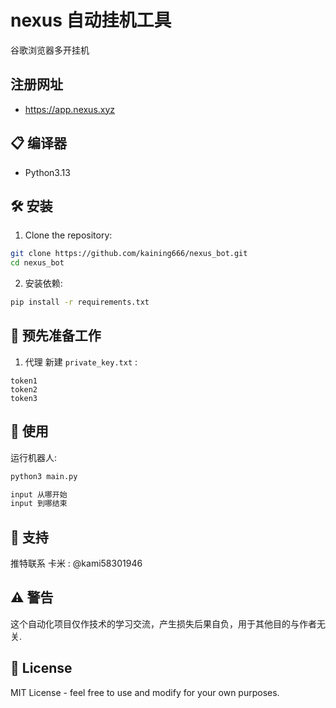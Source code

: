 # nexus  自动挂机工具

谷歌浏览器多开挂机

## 注册网址 

- https://app.nexus.xyz



## 📋 编译器

- Python3.13


## 🛠️ 安装

1. Clone the repository:
```bash
git clone https://github.com/kaining666/nexus_bot.git
cd nexus_bot
```

2. 安装依赖:
```bash
pip install -r requirements.txt
```

## 📝 预先准备工作

1. 代理  新建 `private_key.txt` :
```
token1
token2
token3
```


## 🚀 使用

运行机器人:
```bash
python3 main.py

input 从哪开始
input 到哪结束
```


## 📢 支持

推特联系 卡米 :
@kami58301946

## ⚠️ 警告

这个自动化项目仅作技术的学习交流，产生损失后果自负，用于其他目的与作者无关.

## 📜 License

MIT License - feel free to use and modify for your own purposes.
